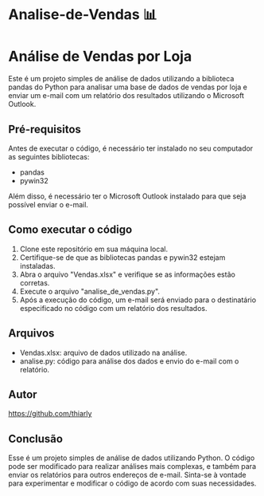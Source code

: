 # Analise-de-Vendas :bar_chart:

# Análise de Vendas por Loja

Este é um projeto simples de análise de dados utilizando a biblioteca pandas do Python para analisar uma base de dados de vendas por loja e enviar um e-mail com um relatório dos resultados utilizando o Microsoft Outlook.

## Pré-requisitos

Antes de executar o código, é necessário ter instalado no seu computador as seguintes bibliotecas:
- pandas
- pywin32

Além disso, é necessário ter o Microsoft Outlook instalado para que seja possível enviar o e-mail.

## Como executar o código

1. Clone este repositório em sua máquina local.
2. Certifique-se de que as bibliotecas pandas e pywin32 estejam instaladas.
3. Abra o arquivo "Vendas.xlsx" e verifique se as informações estão corretas.
4. Execute o arquivo "analise_de_vendas.py". 
5. Após a execução do código, um e-mail será enviado para o destinatário especificado no código com um relatório dos resultados.

## Arquivos

- Vendas.xlsx: arquivo de dados utilizado na análise.
- analise.py: código para análise dos dados e envio do e-mail com o relatório.

## Autor

https://github.com/thiarly

## Conclusão

Esse é um projeto simples de análise de dados utilizando Python. O código pode ser modificado para realizar análises mais complexas, e também para enviar os relatórios para outros endereços de e-mail. Sinta-se à vontade para experimentar e modificar o código de acordo com suas necessidades.
